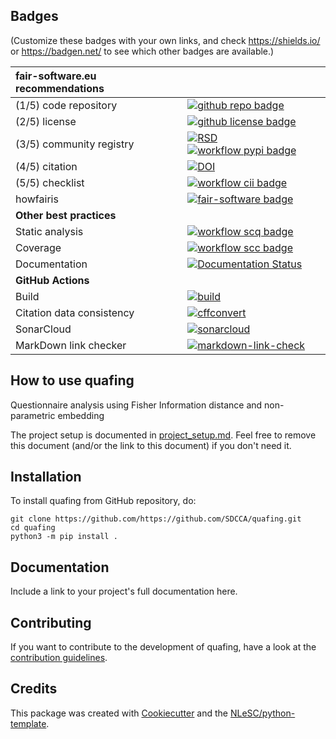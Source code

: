 ## Badges

(Customize these badges with your own links, and check https://shields.io/ or https://badgen.net/ to see which other badges are available.)

| fair-software.eu recommendations | |
| :-- | :--  |
| (1/5) code repository              | [![github repo badge](https://img.shields.io/badge/github-repo-000.svg?logo=github&labelColor=gray&color=blue)](https://github.com/https://github.com/SDCCA/quafing) |
| (2/5) license                      | [![github license badge](https://img.shields.io/github/license/https://github.com/SDCCA/quafing)](https://github.com/https://github.com/SDCCA/quafing) |
| (3/5) community registry           | [![RSD](https://img.shields.io/badge/rsd-quafing-00a3e3.svg)](https://www.research-software.nl/software/quafing) [![workflow pypi badge](https://img.shields.io/pypi/v/quafing.svg?colorB=blue)](https://pypi.python.org/project/quafing/) |
| (4/5) citation                     | [![DOI](https://zenodo.org/badge/492048903.svg)](https://zenodo.org/badge/latestdoi/492048903) |
| (5/5) checklist                    | [![workflow cii badge](https://bestpractices.coreinfrastructure.org/projects/<replace-with-created-project-identifier>/badge)](https://bestpractices.coreinfrastructure.org/projects/<replace-with-created-project-identifier>) |
| howfairis                          | [![fair-software badge](https://img.shields.io/badge/fair--software.eu-%E2%97%8F%20%20%E2%97%8F%20%20%E2%97%8F%20%20%E2%97%8F%20%20%E2%97%8B-yellow)](https://fair-software.eu) |
| **Other best practices**           | &nbsp; |
| Static analysis                    | [![workflow scq badge](https://sonarcloud.io/api/project_badges/measure?project=https://github.com/SDCCA_quafing&metric=alert_status)](https://sonarcloud.io/dashboard?id=https://github.com/SDCCA_quafing) |
| Coverage                           | [![workflow scc badge](https://sonarcloud.io/api/project_badges/measure?project=https://github.com/SDCCA_quafing&metric=coverage)](https://sonarcloud.io/dashboard?id=https://github.com/SDCCA_quafing) |
| Documentation                      | [![Documentation Status](https://readthedocs.org/projects/quafing/badge/?version=latest)](https://quafing.readthedocs.io/en/latest/?badge=latest) |
| **GitHub Actions**                 | &nbsp; |
| Build                              | [![build](https://github.com/https://github.com/SDCCA/quafing/actions/workflows/build.yml/badge.svg)](https://github.com/https://github.com/SDCCA/quafing/actions/workflows/build.yml) |
| Citation data consistency               | [![cffconvert](https://github.com/https://github.com/SDCCA/quafing/actions/workflows/cffconvert.yml/badge.svg)](https://github.com/https://github.com/SDCCA/quafing/actions/workflows/cffconvert.yml) |
| SonarCloud                         | [![sonarcloud](https://github.com/https://github.com/SDCCA/quafing/actions/workflows/sonarcloud.yml/badge.svg)](https://github.com/https://github.com/SDCCA/quafing/actions/workflows/sonarcloud.yml) |
| MarkDown link checker              | [![markdown-link-check](https://github.com/https://github.com/SDCCA/quafing/actions/workflows/markdown-link-check.yml/badge.svg)](https://github.com/https://github.com/SDCCA/quafing/actions/workflows/markdown-link-check.yml) |

## How to use quafing

Questionnaire analysis using Fisher Information distance and non-parametric embedding

The project setup is documented in [project_setup.md](project_setup.md). Feel free to remove this document (and/or the link to this document) if you don't need it.

## Installation

To install quafing from GitHub repository, do:

```console
git clone https://github.com/https://github.com/SDCCA/quafing.git
cd quafing
python3 -m pip install .
```

## Documentation

Include a link to your project's full documentation here.

## Contributing

If you want to contribute to the development of quafing,
have a look at the [contribution guidelines](CONTRIBUTING.md).

## Credits

This package was created with [Cookiecutter](https://github.com/audreyr/cookiecutter) and the [NLeSC/python-template](https://github.com/NLeSC/python-template).

